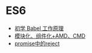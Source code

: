 # ES6

- [初学 Babel 工作原理](Chapter4/1.md)
- [模块化、组件化+AMD、CMD](Chapter4/2.md)
- [promise中的reject](Chapter4/3.md)


